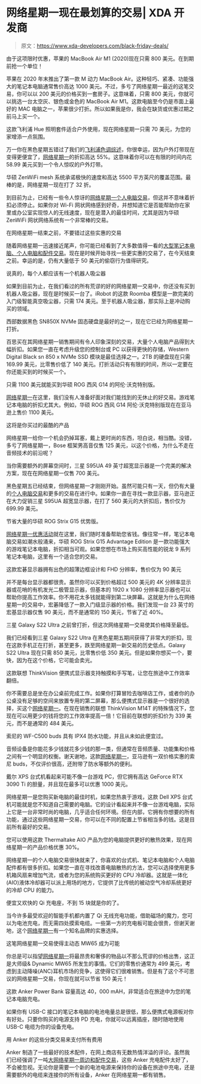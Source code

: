 # 网络星期一现在最划算的交易| XDA 开发商

> 原文：<https://www.xda-developers.com/black-friday-deals/>

[](/macbook-air-m1-black-friday-2022/)

由于这项限时优惠，苹果的 MacBook Air M1 (2020)现在只需 800 美元。在到期前抢一个单位！

苹果在 2020 年末推出了第一款 M 动力 MacBook Air。这种轻巧、紧凑、功能强大的笔记本电脑通常售价高达 1000 美元。不过，多亏了网络星期一最近的这笔交易，你可以以 200 美元的价格买到一套房子。这意味着，只需 800 美元，你就可以挑选一台太空灰、银色或金色的 MacBook Air M1。这款电脑至今仍是市面上最好的 MAC 电脑之一，苹果很少打折。所以如果我是你，我会在缺货或优惠过期之前马上买一个。

[](/philips-hue-lighting-kit-70-off-cyber-monday/)

这款飞利浦 Hue 照明套件适合户外使用，现在网络星期一只需 70 美元，为您的家增添一点氛围。

万一你在黑色星期五错过了我们的[飞利浦色调综述](https://www.xda-developers.com/philips-hue-black-friday/)，你很幸运，因为户外灯带现在变得更便宜了，[网络星期一](https://www.xda-developers.com/cyber-monday/)的折扣高达 55%。这意味着你可以在有限的时间内花 58.99 美元买到一个令人惊叹的户外灯带。

[](/asus-zenwifi-ax6600-cyber-monday-deal/)

华硕 ZenWiFi mesh 系统承诺极快的速度和高达 5500 平方英尺的覆盖范围。最棒的是，网络星期一现在打了 32 折。

到目前为止，已经有一些令人惊讶的[网络星期一个人电脑交易](https://www.xda-developers.com/cyber-monday-pc-laptop-deals/)，但这并不意味着折扣必须停止。如果你对 Wi-Fi 网状网络感到好奇，并想知道它是否能帮助你在家里或办公室实现惊人的无线速度，现在是潜入的最佳时间，尤其是因为华硕 ZenWiFi 网状网络系统有一个非常棒的交易。

[](/7-cyber-monday-deals-under-50-you-cant-afford-to-miss/)

在网络星期一结束之前，不要错过这些实惠的交易

随着网络星期一迅速接近尾声，你可能已经看到了大多数值得一看的[大型笔记本电脑、个人电脑和配件交易](https://www.xda-developers.com/cyber-monday-pc-laptop-deals/)。现在是时候开始寻找一些更实惠的交易了，在今天结束之前。幸运的是，仍有大量低于 50 美元的偷窃行为值得研究。

[](/a-roomba-was-my-favorite-purchase-this-year-and-you-can-get-one-for-just-174-for-cyber-monday/)

说真的，每个人都应该有一个机器人吸尘器

如果到目前为止，在我们看过的所有荒谬的好的网络星期一交易中，你还没有买到机器人吸尘器，现在是时候买一台了。iRobot 的这款 Roomba 模型是一款完美的入门级智能真空吸尘器，只需 174 美元。至于机器人吸尘器，那实际上是冲动购买的领域。

[](/western-digital-sn850x-nvme-2tb-sdd-for-140-cyber-monday/)

西部数据黑色 SN850X NVMe 固态硬盘是最好的之一，现在它已经为网络星期一打折。

百思买在其网络星期一销售期间有令人印象深刻的交易，大量个人电脑产品得到大幅折扣。如果您一直在考虑升级您的控制台或 PC 以获得更快的存储，Western Digital Black sn 850 x NVMe SSD 模块是最佳选择之一。2TB 的硬盘现在只需 169.99 美元，比零售价低了 140 美元。打折活动只有有限的时间，所以一定要在你还能买到的时候买一个。

[](/asus-rog-zephyrus-g14-alan-walker-cyber-monday-deal/)

只需 1100 美元就能买到华硕 ROG 西风 G14 的阿伦·沃克特别版。

[网络星期一](https://xda-developers.com/cyber-monday/)在这里，我们没有人准备好面对我们能找到的无休止的好交易。游戏笔记本电脑的折扣尤其大。例如，华硕 ROG 西风 G14 阿伦·沃克特别版现在在亚马逊上售价 1100 美元。

[](/bose-audio-sunglasses-cyber-monday-deal/)

这将是你买过的最酷的产品

网络星期一给你一个机会扔掉耳塞，戴上更时尚的东西，坦白说，相当酷。没错，多亏了网络星期一，Bose 框架男高音仅售 125 美元，以这个价格，为什么不走在音频技术的前沿呢？

[](/samsung-49-s95ua-700-cyber-monday-deal/)

当你需要额外的屏幕空间时，三星 S95UA 49 英寸超宽显示器是一个完美的解决方案，现在在网络星期一仅售 700 美元。

黑色星期五已经结束，但网络星期一才刚刚开始。虽然可能只有一天，但仍有大量的[个人电脑交易](https://www.xda-developers.com/cyber-monday-pc-laptop-deals/)和更多的交易在进行中。如果你一直在寻找一款显示器，亚马逊正在大力促销三星 S95UA 超宽显示器，在打了 560 美元的大折扣后，售价仅为 699.99 美元。

[](/asus-rog-strix-g15-advantage-edition-cyber-monday-2022-deal/)

节省大量的华硕 ROG Strix G15 优势版。

[网络星期一优惠活动](https://xda-developers.com/cyber-monday/)就在这里，我们随时准备帮助您省钱。像往常一样，笔记本电脑交易如潮水般涌来，华硕 ROG Strix G15 Advantage Edition 是一款功能强大的游戏笔记本电脑，折扣相当可观。如果您想在市场上购买高性能的锐龙 9 系列笔记本电脑，这里有一个适合您的交易。

[](/acer-fhd-monitor-deal-cyber-monday/)

这款宏碁显示器拥有出色的超薄边框设计和 FHD 分辨率，售价仅为 90 美元

并不是每台显示器都很贵。虽然你可以买到价格超过 500 美元的 4K 分辨率显示器或花哨的有机发光二极管显示器，但基本的 1920 x 1080 分辨率显示器也可以帮助你提高工作效率。你不用花太多钱就能得到第二块屏幕。这就是为什么在网络星期一的交易中，宏碁降低了一款入门级显示器的价格。我们发现一台 23 英寸的宏基显示器仅售 90 美元，而不是通常的 150 美元，节省了近 40%。

[](/samsung-galaxy-s22-ultra-super-deal-cyber-monday/)

三星 Galaxy S22 Ultra 之前曾打折，但这次网络星期一交易使其价格降至最低。

我们已经看到三星 Galaxy S22 Ultra 在黑色星期五期间获得了非常大的折扣，现在这款手机正在打折，甚至更多，跌至网络星期一新交易的历史低点。Galaxy S22 Ultra 现在只需 850 美元，比零售价低 350 美元。但是如果你想买一个，要快，因为在这个价格，它可能会卖光。

[](/lenovo-thinkvision-m14t-portable-monitor-cyber-monday-deal/)

这款联想 ThinkVision 便携式显示器支持触摸和手写笔，让您在旅途中工作效率翻倍。

你不需要总是坐在办公桌前完成工作。如果你打算冒险去咖啡店工作，或者你的办公桌没有足够的空间来放置专用的第二屏幕，那么便携式显示器是一个很好的选择，买这个[网络星期一](https://www.xda-developers.com/cyber-monday/)。在现在销售的联想 ThinkVision M14T 的特殊情况下，您现在可以用更少的钱将您的工作效率提高一倍！它目前在联想的折扣价为 339 美元，而不是通常的 484 美元。

[](/sony-wf-c500-wireless-earbuds-cyber-monday-2022-deal/)

索尼的 WF-C500 buds 具有 IPX4 防水功能，并且从未如此便宜过。

音频设备是你能花多少钱就花多少钱的那一类，但通常在音频质量、功能集和价格之间有一个明显的权衡。谢天谢地，这款[网络星期一](/cyber-monday)，亚马逊有一双价格实惠的索尼 buds，不仅评价很高，还附带了防水等额外的便利。

[](/dell-xps-desktop-gaming-cyber-monday-deal/)

戴尔 XPS 台式机看起来可能不像一台游戏 PC，但它拥有高达 GeForce RTX 3090 Ti 的胆量，并且现在最多可以优惠 1000 美元。

网络星期一是您购买新电脑的最佳时机，如果您热衷于游戏，这款 Dell XPS 台式机可能就是您不知道自己需要的电脑。它的设计看起来并不像一台游戏电脑，实际上它是一台非常时尚的电脑，几乎适合任何环境。但在内部，它拥有你想要的所有功能，通过这些网络星期一交易，你可以在不同的配置上节省相当多的钱。这是目前所有最好的交易。

[](/thermaltake-aio-30-off-for-cyber-monday/)

您可以使用这款 Thermaltake AIO 产品为您的电脑提供更好的散热效果，现在网络星期一的产品价格优惠 30%。

网络星期一的个人电脑交易很快就来了，你喜欢的台式机、笔记本电脑和个人电脑配件都有很多折扣。如果您一直在寻找改善电脑散热的方法，您可以选择使用更多机箱风扇来增加气流，或者为您的系统购买更好的 CPU 冷却器。这就是一体化(AIO)液体冷却器可以派上用场的地方，它提供了比传统的被动空气冷却系统更好的冷却 CPU 的能力。

[](/spigen-15w-wireless-charger-cyber-monday-2022-deal/)

便宜又欢快的 Qi 充电座，不到 15 块就是你的了。

当今许多最受欢迎的智能手机都内置了 Qi 无线充电功能，借助磁场的魔力，您可以为电池充电，而无需四处摸索电缆。一些第一方的充电板可能会很贵，但谢天谢地，这个[网络星期一](/cyber-monday)有一个知名品牌的实惠选择。

[](/master-dynamic-mw65-cyber-monday/)

这笔网络星期一交易使得主动态 MW65 成为可能

你总是可以指望[网络星期一](https://www.xda-developers.com/cyber-monday/)将最昂贵和奢侈的物品以不那么荒谬的价格出售，这正是大师级& Dynamic MW65 所发生的事情。它们的零售价通常为 499 美元，考虑到主动降噪(ANC)耳机市场的竞争，这使得它们很难销售。但是有了这个不可思议的网络星期一交易，你现在就可以节省 150 美元！

[](/anker-347-power-bankcyber-monday-deal/)

这款 Anker Power Bank 容量高达 40，000 mAH，非常适合在旅途中为您的笔记本电脑充电。

如果你有 USB-C 接口的笔记本电脑的电池电量总是很低，那么便携式电源板对你有好处。只要你购买的电源支持 PD 充电，你就可以远离插座，随时随地使用 USB-C 电缆为你的设备充电。

[](/anker-chargers-cyber-monday-deals/)

用 Anker 的这些分类交易来支付所有费用

Anker 制造了一些最好的技术配件，在网上商店有无数热情洋溢的评论。虽然我们已经强调了一吨[大网络星期一周边和配件交易](https://www.xda-developers.com/cyber-monday-pc-laptop-deals/)，这些 Anker 充电配件太好了，不会被忽视。无论你是需要一个新的电池电源来保持你的设备在旅途中充电，还是需要额外的电缆来连接你的所有设备，Anker 在网络星期一都有销售。